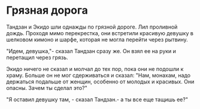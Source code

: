 # Грязная дорога

Тандзан и Экидо шли однажды по грязной дороге. Лил проливной дождь. Проходя мимо перекрестка, они встретили красивую девушку в шелковом кимоно и шарфе, которая не могла перейти через рытвину.

"Идем, девушка,"- сказал Тандзан сразу же. Он взял ее на руки и перетащил через грязь.

Экидо ничего не сказал и молчал до тех пор, пока они не подошли к храму. Больше он не мог сдерживаться и сказал: "Нам, монахам, надо держаться подальше от женщин, особенно от молодых и красивых. Они опасны. Зачем ты сделал это?"

"Я оставил девушку там, - сказал Тандзан.- а ты все еще тащишь ее?"